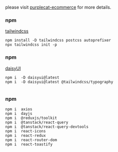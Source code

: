 please visit [purplecat-ecommerce](https://purplecat-ecommerce.netlify.app/) for more details.

### npm

[tailwindcss](https://tailwindcss.com/docs/guides/vite)

```
npm install -D tailwindcss postcss autoprefixer
npx tailwindcss init -p

```

### npm

[daisyUI](https://daisyui.com/)

```
npm i  -D daisyui@latest
npm i  -D daisyui@latest @tailwindcss/typography


```

### npm

```
npm i  axios
npm i  dayjs
npm i  @reduxjs/toolkit
npm i  @tanstack/react-query
npm i  @tanstack/react-query-devtools
npm i  react-icons
npm i  react-redux
npm i  react-router-dom
npm i  react-toastify



```
